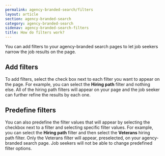 ```yaml
---
permalink: agency-branded-search/filters
layout: article
section: agency-branded-search
category: agency-branded-search
sidenav: agency-branded-search-filters
title: How do filters work?
---
```

You can add filters to your agency-branded search pages to let job seekers narrow the job results on the page. 

## Add filters
To add filters, select the check box next to each filter you want to appear on the page. For example, you can select the **Hiring path** filter and nothing else. All of the hiring path filters will appear on your page and the job seeker can further refine the results by each one.

## Predefine filters
You can also predefine the filter values that will appear by selecting the checkbox next to a filter and selecting specific filter values. For example, you can select the **Hiring path** filter and then select the **Veterans** hiring path filter. Only the Veterans filter will appear, preselected, on your agency-branded search page. Job seekers will not be able to change predefined filter options. 
